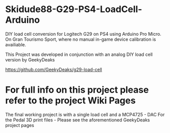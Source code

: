 # Skidude88-G29-PS4-LoadCell-Arduino
DIY load cell conversion for Logitech G29 on PS4 using Arduino Pro Micro. On Gran Tourismo Sport, where no manual in-game device calibration is availiable.

This Project was developed in conjunction with an analog DIY load cell version by GeekyDeaks

https://github.com/GeekyDeaks/g29-load-cell

# For full info on this project please refer to the project Wiki Pages

The final working project is with a single load cell and a MCP4725 - DAC
For the Pedal 3D print files - Please see the aforementioned GeekyDeaks project pages
